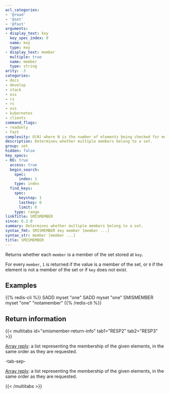 ```yaml
---
acl_categories:
- '@read'
- '@set'
- '@fast'
arguments:
- display_text: key
  key_spec_index: 0
  name: key
  type: key
- display_text: member
  multiple: true
  name: member
  type: string
arity: -3
categories:
- docs
- develop
- stack
- oss
- rs
- rc
- oss
- kubernetes
- clients
command_flags:
- readonly
- fast
complexity: O(N) where N is the number of elements being checked for membership
description: Determines whether multiple members belong to a set.
group: set
hidden: false
key_specs:
- RO: true
  access: true
  begin_search:
    spec:
      index: 1
    type: index
  find_keys:
    spec:
      keystep: 1
      lastkey: 0
      limit: 0
    type: range
linkTitle: SMISMEMBER
since: 6.2.0
summary: Determines whether multiple members belong to a set.
syntax_fmt: SMISMEMBER key member [member ...]
syntax_str: member [member ...]
title: SMISMEMBER
---
```

Returns whether each `member` is a member of the set stored at `key`.

For every `member`, `1` is returned if the value is a member of the set, or `0` if the element is not a member of the set or if `key` does not exist.

## Examples

{{% redis-cli %}}
SADD myset "one"
SADD myset "one"
SMISMEMBER myset "one" "notamember"
{{% /redis-cli %}}

## Return information

{{< multitabs id="smismember-return-info" 
    tab1="RESP2" 
    tab2="RESP3" >}}

[Array reply](../../develop/reference/protocol-spec#arrays): a list representing the membership of the given elements, in the same order as they are requested.

-tab-sep-

[Array reply](../../develop/reference/protocol-spec#arrays): a list representing the membership of the given elements, in the same order as they are requested.

{{< /multitabs >}}
